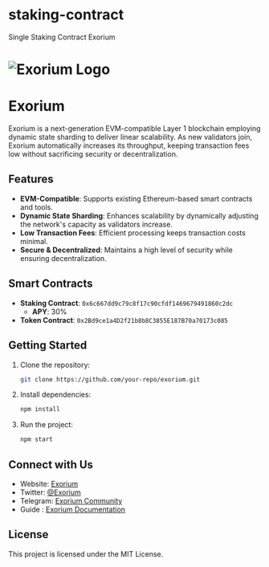 # staking-contract
Single Staking Contract Exorium

# ![Exorium Logo](https://exorium.net/images/logo-2.svg)

# Exorium

Exorium is a next-generation EVM-compatible Layer 1 blockchain employing dynamic state sharding to deliver linear scalability. As new validators join, Exorium automatically increases its throughput, keeping transaction fees low without sacrificing security or decentralization.

## Features
- **EVM-Compatible**: Supports existing Ethereum-based smart contracts and tools.
- **Dynamic State Sharding**: Enhances scalability by dynamically adjusting the network's capacity as validators increase.
- **Low Transaction Fees**: Efficient processing keeps transaction costs minimal.
- **Secure & Decentralized**: Maintains a high level of security while ensuring decentralization.

## Smart Contracts
- **Staking Contract**: `0x6c667dd9c79c8f17c90cfdf1469679491860c2dc`
  - **APY**: 30%
- **Token Contract**: `0x2Bd9ce1a4D2f21b8b8C3855E187B70a70173c085`

## Getting Started
1. Clone the repository:
   ```sh
   git clone https://github.com/your-repo/exorium.git
   ```
2. Install dependencies:
   ```sh
   npm install
   ```
3. Run the project:
   ```sh
   npm start
   ```

## Connect with Us
- Website: [Exorium](https://exorium.net)
- Twitter: [@Exorium](https://x.com/ExoriumNetwork)
- Telegram: [Exorium Community](https://t.me/exoriumprotocol)
- Guide : [Exorium Documentation](https://guide.exorium.net/)

## License
This project is licensed under the MIT License.

